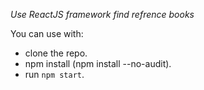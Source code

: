 _Use ReactJS framework find refrence books_

You can use with:

- clone the repo.
- npm install (npm install --no-audit).
- run `npm start`.
